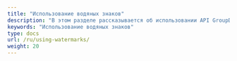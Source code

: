 ```yaml
---
title: "Использование водяных знаков"
description: "В этом разделе рассказывается об использовании API GroupDocs.Watermark, который является частью Conholdate.Total для .NET."
keywords: "Использование водяных знаков"
type: docs
url: /ru/using-watermarks/
weight: 20
---
```






